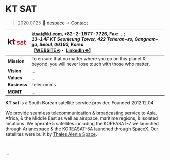 # KT SAT
> 2020.07.25 [🚀](../../../index/index.md) [despace](../index.md) → [Contact](../contact.md)

|[![](../f/contact/k/ktsat_logo1_thumb.webp)](../f/contact/k/ktsat_logo1.webp)|<ktsat@kt.com>, +82-2-1577-7726, Fax: …;<br> *13~14F KT Seonleung Tower, 422 Teheran-ro, Gangnam-gu, Seoul, 06193, Korea*<br> 【[WEBSITE ⎆](http://ktsat.net/)・ [LinkedIn ⎆](https://www.linkedin.com/company/ktsat/)】|
|:-|:-|
|**Mission**|To ensure that no matter where you go on this planet & beyond, you will never lose touch with those who matter.|
|**Vision**|…|
|**Values**|…|
|**Business**|Telecomms|
|**[MGMT](../mgmt.md)**|…|

**KT sat** is a South Korean satellite service provider. Founded 2012.12.04.

We provide seamless telecommunication & broadcasting service to Asia, Africa, & the Middle East as well as airspace, maritime regions, & isolated locations.  We operate 5 satellites including the KOREASAT-7 we launched through Arianespace & the KOREASAT-5A launched through SpaceX. Our satellites were built by [Thales Alenia Space](thales_as.md).

<p style="page-break-after:always"> </p>

…

